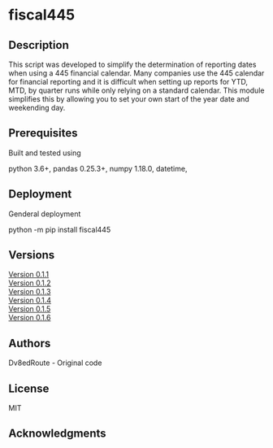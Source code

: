 
# fiscal445

## Description

This script was developed to simplify the determination of reporting dates when using a 445 financial calendar. Many companies use the 445 calendar for financial reporting and it is difficult when setting up reports for YTD, MTD, by quarter runs while only relying on a standard calendar. This module simplifies this by allowing you to set your own  start of the year date and weekending day.

## Prerequisites
Built and tested using

python 3.6+, 
pandas 0.25.3+, 
numpy 1.18.0, 
datetime, 

## Deployment
Genderal deployment

python -m pip install fiscal445


## Versions

[Version 0.1.1](fiscal445.0.1.1) <br>
[Version 0.1.2](fiscal445.0.1.2) <br>
[Version 0.1.3](fiscal445.0.1.3) <br>
[Version 0.1.4](fiscal445.0.1.4) <br>
[Version 0.1.5](fiscal445.0.1.5) <br>
[Version 0.1.6](fiscal445.0.1.6) <br>




## Authors
Dv8edRoute - Original code

## License
MIT

## Acknowledgments


